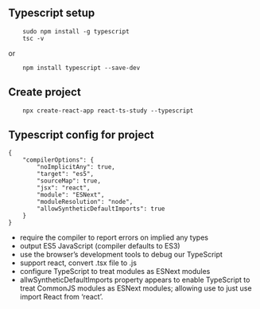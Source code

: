 ## Typescript setup
```
    sudo npm install -g typescript
    tsc -v
```
or
```
    npm install typescript --save-dev
```



## Create project
```
    npx create-react-app react-ts-study --typescript
```

## Typescript config for project
```
{
    "compilerOptions": {
        "noImplicitAny": true,
        "target": "es5", 
        "sourceMap": true,
        "jsx": "react",
        "module": "ESNext",
        "moduleResolution": "node",
        "allowSyntheticDefaultImports": true
    }
}
```
- require the compiler to report errors on implied any types
- output ES5 JavaScript (compiler defaults to ES3)
- use the browser’s development tools to debug our TypeScript
- support react, convert .tsx file to .js 
- configure TypeScript to treat modules as ESNext modules 
- allwSyntheticDefaultImports property appears to enable TypeScript to treat CommonJS modules as ESNext modules; 
  allowing use to just use import React from ‘react’.




